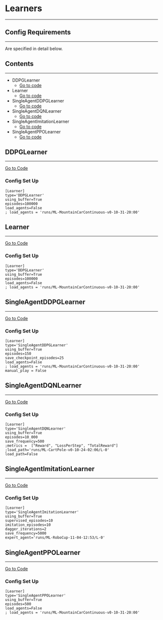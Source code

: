 # Learners
___

## Config Requirements
___
Are specified in detail below.

## Contents
___
* DDPGLearner
    * [Go to code](../shiva/learners/DDPGLearner.py)
* Learner
    * [Go to code](../shiva/learners/Learner.py)
* SingleAgentDDPGLearner
    * [Go to code](../shiva/learners/SingleAgentDQNLearner.py)
* SingleAgentDQNLearner
    * [Go to code](../shiva/learners/SingleAgentDQNLearner.py)
* SingleAgentImitationLearner
    * [Go to code](../shiva/learners/SingleAgentImitationLearner.py)
* SingleAgentPPOLearner
    * [Go to code](../shiva/learners/SingleAgentPPOLearner.py)

##  DDPGLearner
___
[Go to Code](../shiva/learners/DDPGLearner.py)

### Config Set Up     
```
[Learner]
type='DDPGLearner'
using_buffer=True
episodes=100000
load_agents=False
; load_agents = 'runs/ML-MountainCarContinuous-v0-10-31-20:00'
```

##  Learner
___
[Go to Code](../shiva/learners/Learner.py)

### Config Set Up     
```
[Learner]
type='DDPGLearner'
using_buffer=True
episodes=100000
load_agents=False
; load_agents = 'runs/ML-MountainCarContinuous-v0-10-31-20:00'
```

##  SingleAgentDDPGLearner
___
[Go to Code](../shiva/learners/DDPGLearner.py)

### Config Set Up     
```
[Learner]
type='SingleAgentDDPGLearner'
using_buffer=True
episodes=150
save_checkpoint_episodes=25
load_agents=False
; load_agents = 'runs/ML-MountainCarContinuous-v0-10-31-20:00'
manual_play = False
```

##  SingleAgentDQNLearner
___
[Go to Code](../shiva/learners/SingleAgentDQNLearner.py)

### Config Set Up     
```
[Learner]
type='SingleAgentDQNLearner'
using_buffer=True
episodes=10_000
save_frequency=500
;metrics =  ["Reward", "LossPerStep", "TotalReward"]
;load_path='runs/ML-CartPole-v0-10-24-02:06/L-0'
load_path=False
```


##  SingleAgentImitationLearner
___
[Go to Code](../shiva/learners/SingleAgentImitationLearner.py)

### Config Set Up     
```
[Learner]
type='SingleAgentImitationLearner'
using_buffer=True
supervised_episodes=10
imitation_episodes=10
dagger_iterations=2
save_frequency=5000
expert_agent='runs/ML-RoboCup-11-04-12:53/L-0'
```


##  SingleAgentPPOLearner
___
[Go to Code](../shiva/learners/SingleAgentPPOLearner.py)

### Config Set Up     
```
[Learner]
type='SingleAgentPPOLearner'
using_buffer=True
episodes=500
load_agents=False
; load_agents = 'runs/ML-MountainCarContinuous-v0-10-31-20:00'
```